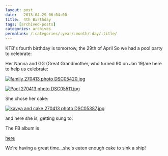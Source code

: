 ```yaml
---
layout: post
date:	2013-04-29 06:04:00
title:  4th Birthday
tags: [archived-posts]
categories: archives
permalink: /:categories/:year/:month/:day/:title/
---
```

KTB's fourth birthday is tomorrow, the 29th of April So we had a pool party to celebrate:


Her Nanna and GG (Great Grandmother, who turned 90 on Jan 19)are here to help us celebrate:

<a href="http://s1264.photobucket.com/user/mnypx/media/DSC05420.jpg.html" target="_blank"><img src="http://i1264.photobucket.com/albums/jj483/mnypx/DSC05420.jpg" border="0" alt="family 270413 photo DSC05420.jpg" /></a>

<a href="http://s1264.photobucket.com/user/mnypx/media/DSC05511.jpg.html" target="_blank"><img src="http://i1264.photobucket.com/albums/jj483/mnypx/DSC05511.jpg" border="0" alt="Pool 270413 photo DSC05511.jpg" /></a>


She chose her cake:

<a href="http://s1264.photobucket.com/user/mnypx/media/DSC05387.jpg.html" target="_blank"><img src="http://i1264.photobucket.com/albums/jj483/mnypx/DSC05387.jpg" border="0" alt="kavya and cake 270413 photo DSC05387.jpg" /></a>

and here she is, getting sung to:

<lj-embed id="969"/>

The FB album is 

<a href="https://www.facebook.com/media/set/?set=a.10151446920273878.1073741870.587058877&amp;type=1"> here </a>

We're having a great time...she's eaten enough cake to sink a ship!
